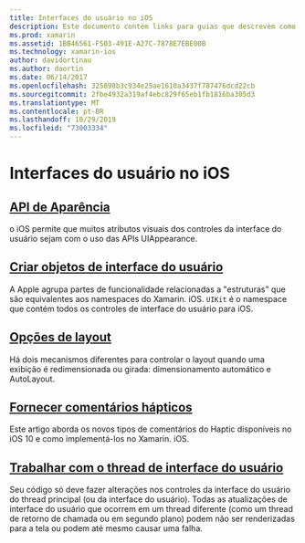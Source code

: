 ```yaml
---
title: Interfaces do usuário no iOS
description: Este documento contém links para guias que descrevem como criar interfaces de usuário no aplicativo Xamarin. iOS. Os guias vinculados abordam a API de aparência, criando objetos de interface do usuário, opções de layout e muito mais.
ms.prod: xamarin
ms.assetid: 1BB46561-F503-491E-A27C-7878E7EBE00B
ms.technology: xamarin-ios
author: davidortinau
ms.author: daortin
ms.date: 06/14/2017
ms.openlocfilehash: 325898b3c934e25ae1610a3437f787476dcd22cb
ms.sourcegitcommit: 2fbe4932a319af4ebc829f65eb1fb1816ba305d3
ms.translationtype: MT
ms.contentlocale: pt-BR
ms.lasthandoff: 10/29/2019
ms.locfileid: "73003334"
---
```

# <a name="user-interfaces-in-ios"></a>Interfaces do usuário no iOS

## <a name="appearance-apiintroduction-to-the-appearance-apimd"></a>[API de Aparência](introduction-to-the-appearance-api.md)

o iOS permite que muitos atributos visuais dos controles da interface do usuário sejam com o uso das APIs UIAppearance.

## <a name="creating-user-interface-objectsiosuser-interfaceios-uicreating-ui-objectsmd"></a>[Criar objetos de interface do usuário](~/ios/user-interface/ios-ui/creating-ui-objects.md)

A Apple agrupa partes de funcionalidade relacionadas a "estruturas" que são equivalentes aos namespaces do Xamarin. iOS. `UIKit` é o namespace que contém todos os controles de interface do usuário para iOS.

## <a name="layout-optionsiosuser-interfaceios-uilayout-optionsmd"></a>[Opções de layout](~/ios/user-interface/ios-ui/layout-options.md)

Há dois mecanismos diferentes para controlar o layout quando uma exibição é redimensionada ou girada: dimensionamento automático e AutoLayout.

## <a name="providing-haptic-feedbackiosuser-interfaceios-uihaptic-feedbackmd"></a>[Fornecer comentários hápticos](~/ios/user-interface/ios-ui/haptic-feedback.md)

Este artigo aborda os novos tipos de comentários do Haptic disponíveis no iOS 10 e como implementá-los no Xamarin. iOS.

## <a name="working-with-the-ui-threadiosuser-interfaceios-uiui-threadmd"></a>[Trabalhar com o thread de interface do usuário](~/ios/user-interface/ios-ui/ui-thread.md)

Seu código só deve fazer alterações nos controles da interface do usuário do thread principal (ou da interface do usuário). Todas as atualizações de interface do usuário que ocorrem em um thread diferente (como um thread de retorno de chamada ou em segundo plano) podem não ser renderizadas para a tela ou podem até mesmo causar uma falha.
